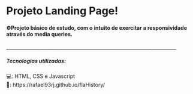 <h1>Projeto Landing Page!</h1>
<h4>⚙️Projeto básico de estudo, com o intuito de exercitar a responsividade através do media queries.</h4>
_______________________________________________________________________<br>
<h5>Tecnologias utilizadas:</h5>
💻: HTML, CSS e Javascript
<br>🔗: https://rafael93rj.github.io/flaHistory/
<br>
<br>
